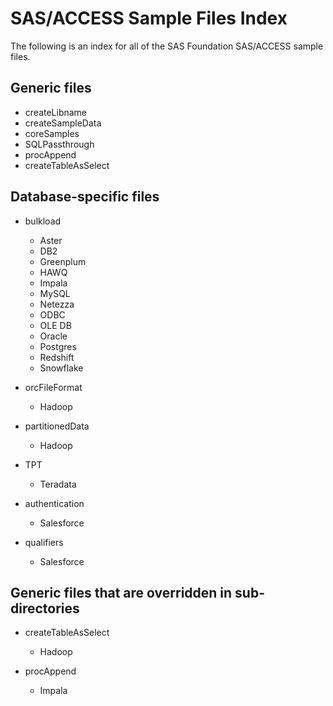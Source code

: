 # SAS/ACCESS Sample Files Index

The following is an index for all of the SAS Foundation SAS/ACCESS sample files.

## Generic files

* createLibname
* createSampleData
* coreSamples
* SQLPassthrough
* procAppend
* createTableAsSelect

## Database-specific files

* bulkload
    * Aster
    * DB2
    * Greenplum
    * HAWQ
    * Impala
    * MySQL
    * Netezza
    * ODBC
    * OLE DB
    * Oracle
    * Postgres
    * Redshift
    * Snowflake

* orcFileFormat
    * Hadoop

* partitionedData
    * Hadoop

* TPT
    * Teradata

* authentication
    * Salesforce

* qualifiers
    * Salesforce

## Generic files that are overridden in sub-directories

* createTableAsSelect
    * Hadoop

* procAppend
    * Impala
